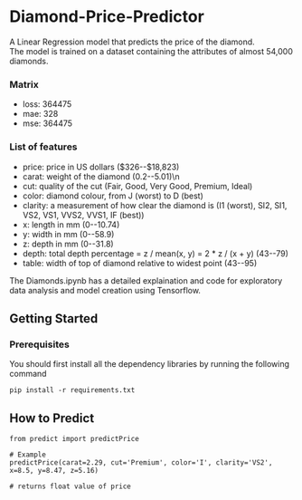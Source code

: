# Diamond-Price-Predictor
A Linear Regression model that predicts the price of the diamond.</br>
The model is trained on a dataset containing the attributes of almost 54,000 diamonds.

### Matrix
* loss: 364475
* mae: 328
* mse: 364475

### List of features
* price: price in US dollars (\$326--\$18,823)
* carat: weight of the diamond (0.2--5.01)\n
* cut: quality of the cut (Fair, Good, Very Good, Premium, Ideal)
* color: diamond colour, from J (worst) to D (best)
* clarity: a measurement of how clear the diamond is (I1 (worst), SI2, SI1, VS2, VS1, VVS2, VVS1, IF (best))
* x: length in mm (0--10.74)
* y: width in mm (0--58.9)
* z: depth in mm (0--31.8)
* depth: total depth percentage = z / mean(x, y) = 2 * z / (x + y) (43--79)
* table: width of top of diamond relative to widest point (43--95)</br>

The Diamonds.ipynb has a detailed explaination and code for exploratory data analysis and model creation
using Tensorflow.

## Getting Started

### Prerequisites
You should first install all the dependency libraries by running the following command
```
pip install -r requirements.txt
```

## How to Predict
```
from predict import predictPrice

# Example
predictPrice(carat=2.29, cut='Premium', color='I', clarity='VS2', x=8.5, y=8.47, z=5.16)

# returns float value of price
```
